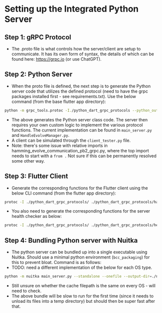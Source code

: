 Setting up the Integrated Python Server
====
Step 1: gRPC Protocol
---
* The .proto file is what controls how the server/client are setup to communicate.  It has its own form of syntax, the details of which can be found here: https://grpc.io (or use ChatGPT).

Step 2: Python Server
---
* When the proto file is defined, the next step is to generate the Python server code that utilizes the defined protocol (need to have the grpc packages installed first - see requirements.txt).  Use the below command (from the base flutter app directory):
```bash
python -m grpc_tools.protoc -I./python_dart_grpc_protocols --python_out=./python_server/server_architecture --pyi_out=./python_server/server_architecture --grpc_python_out=./python_server/server_architecture ./python_dart_grpc_protocols/hamming_evolve_communication.proto
```
* The above generates the Python server class code.  The server then requires your own custom logic to implement the various protocol functions.  The current implementation can be found in `main_server.py` and `HandleEvolveManager.py`.
* A client can be simulated through the `client_tester.py` file.
* Note: there's some issue with relative imports in hamming_evolve_communication_pb2_grpc.py, where the top import needs to start with a `from .`  Not sure if this can be permanently resolved some other way.

Step 3: Flutter Client
---
* Generate the corresponding functions for the Flutter client using the below CLI command (from the flutter app directory):
```bash
protoc -I ./python_dart_grpc_protocols/ ./python_dart_grpc_protocols/hamming_evolve_communication.proto --dart_out=grpc:lib/grpc_client_architecture
```
* You also need to generate the corresponding functions for the server health checker as below:

```bash
protoc -I ./python_dart_grpc_protocols/ ./python_dart_grpc_protocols/health.proto --dart_out=grpc:lib/grpc_client_architecture
```

Step 4: Bundling Python server with Nuitka
---

* The python server can be bundled up into a single executable using Nuitka.  Should use a minimal python environment (`bcc_packaging`) for this to prevent bloat.  Command is as follows:
* TODO: need a different implementation of the below for each OS type.
```bash
python -m nuitka main_server.py --standalone --onefile --output-dir=./nuitka_package --output-filename=hamming_server --include-module=matplotlib.backends.backend_pdf --onefile-tempdir-spec={HOME}/.nuitka_cache --nofollow-import-to=matplotlib.backends.backend_macosx
```
* Still unsure on whether the cache filepath is the same on every OS - will need to check.
* The above bundle will be slow to run for the first time (since it needs to unload its files into a temp directory) but should then be super fast after that.
